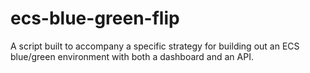 # ecs-blue-green-flip
A script built to accompany a specific strategy for building out an ECS blue/green environment with both a dashboard and an API.
